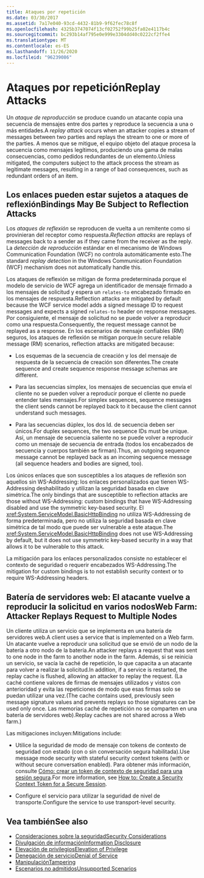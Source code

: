 ```yaml
---
title: Ataques por repetición
ms.date: 03/30/2017
ms.assetid: 7a17e040-93cd-4432-81b9-9f62fec78c8f
ms.openlocfilehash: 4325b3747074f13cf02752f99b25fa02e4117b4c
ms.sourcegitcommit: bc293b14af795e0e999e3304dd40c0222cf2ffe4
ms.translationtype: MT
ms.contentlocale: es-ES
ms.lasthandoff: 11/26/2020
ms.locfileid: "96239086"
---
```

# <a name="replay-attacks"></a><span data-ttu-id="73118-102">Ataques por repetición</span><span class="sxs-lookup"><span data-stu-id="73118-102">Replay Attacks</span></span>

<span data-ttu-id="73118-103">Un *ataque de reproducción* se produce cuando un atacante copia una secuencia de mensajes entre dos partes y reproduce la secuencia a una o más entidades.</span><span class="sxs-lookup"><span data-stu-id="73118-103">A *replay attack* occurs when an attacker copies a stream of messages between two parties and replays the stream to one or more of the parties.</span></span> <span data-ttu-id="73118-104">A menos que se mitigue, el equipo objeto del ataque procesa la secuencia como mensajes legítimos, produciendo una gama de malas consecuencias, como pedidos redundantes de un elemento.</span><span class="sxs-lookup"><span data-stu-id="73118-104">Unless mitigated, the computers subject to the attack process the stream as legitimate messages, resulting in a range of bad consequences, such as redundant orders of an item.</span></span>  
  
## <a name="bindings-may-be-subject-to-reflection-attacks"></a><span data-ttu-id="73118-105">Los enlaces pueden estar sujetos a ataques de reflexión</span><span class="sxs-lookup"><span data-stu-id="73118-105">Bindings May Be Subject to Reflection Attacks</span></span>  

 <span data-ttu-id="73118-106">Los *ataques de reflexión* se reproducen de vuelta a un remitente como si provinieran del receptor como respuesta.</span><span class="sxs-lookup"><span data-stu-id="73118-106">*Reflection attacks* are replays of messages back to a sender as if they came from the receiver as the reply.</span></span> <span data-ttu-id="73118-107">La *detección de reproducción* estándar en el mecanismo de Windows Communication Foundation (WCF) no controla automáticamente esto.</span><span class="sxs-lookup"><span data-stu-id="73118-107">The standard *replay detection* in the Windows Communication Foundation (WCF) mechanism does not automatically handle this.</span></span>  
  
 <span data-ttu-id="73118-108">Los ataques de reflexión se mitigan de forma predeterminada porque el modelo de servicio de WCF agrega un identificador de mensaje firmado a los mensajes de solicitud y espera un `relates-to` encabezado firmado en los mensajes de respuesta.</span><span class="sxs-lookup"><span data-stu-id="73118-108">Reflection attacks are mitigated by default because the WCF service model adds a signed message ID to request messages and expects a signed `relates-to` header on response messages.</span></span> <span data-ttu-id="73118-109">Por consiguiente, el mensaje de solicitud no se puede volver a reproducir como una respuesta.</span><span class="sxs-lookup"><span data-stu-id="73118-109">Consequently, the request message cannot be replayed as a response.</span></span> <span data-ttu-id="73118-110">En los escenarios de mensaje confiables (RM) seguros, los ataques de reflexión se mitigan porque:</span><span class="sxs-lookup"><span data-stu-id="73118-110">In secure reliable message (RM) scenarios, reflection attacks are mitigated because:</span></span>  
  
- <span data-ttu-id="73118-111">Los esquemas de la secuencia de creación y los del mensaje de respuesta de la secuencia de creación son diferentes.</span><span class="sxs-lookup"><span data-stu-id="73118-111">The create sequence and create sequence response message schemas are different.</span></span>  
  
- <span data-ttu-id="73118-112">Para las secuencias símplex, los mensajes de secuencias que envía el cliente no se pueden volver a reproducir porque el cliente no puede entender tales mensajes.</span><span class="sxs-lookup"><span data-stu-id="73118-112">For simplex sequences, sequence messages the client sends cannot be replayed back to it because the client cannot understand such messages.</span></span>  
  
- <span data-ttu-id="73118-113">Para las secuencias dúplex, los dos Id. de secuencia deben ser únicos.</span><span class="sxs-lookup"><span data-stu-id="73118-113">For duplex sequences, the two sequence IDs must be unique.</span></span> <span data-ttu-id="73118-114">Así, un mensaje de secuencia saliente no se puede volver a reproducir como un mensaje de secuencia de entrada (todos los encabezados de secuencia y cuerpos también se firman).</span><span class="sxs-lookup"><span data-stu-id="73118-114">Thus, an outgoing sequence message cannot be replayed back as an incoming sequence message (all sequence headers and bodies are signed, too).</span></span>  
  
 <span data-ttu-id="73118-115">Los únicos enlaces que son susceptibles a los ataques de reflexión son aquellos sin WS-Addressing: los enlaces personalizados que tienen WS-Addressing deshabilitado y utilizan la seguridad basada en clave simétrica.</span><span class="sxs-lookup"><span data-stu-id="73118-115">The only bindings that are susceptible to reflection attacks are those without WS-Addressing: custom bindings that have WS-Addressing disabled and use the symmetric key-based security.</span></span> <span data-ttu-id="73118-116">El <xref:System.ServiceModel.BasicHttpBinding> no utiliza WS-Addressing de forma predeterminada, pero no utiliza la seguridad basada en clave simétrica de tal modo que puede ser vulnerable a este ataque.</span><span class="sxs-lookup"><span data-stu-id="73118-116">The <xref:System.ServiceModel.BasicHttpBinding> does not use WS-Addressing by default, but it does not use symmetric key-based security in a way that allows it to be vulnerable to this attack.</span></span>  
  
 <span data-ttu-id="73118-117">La mitigación para los enlaces personalizados consiste no establecer el contexto de seguridad o requerir encabezados WS-Addressing.</span><span class="sxs-lookup"><span data-stu-id="73118-117">The mitigation for custom bindings is to not establish security context or to require WS-Addressing headers.</span></span>  
  
## <a name="web-farm-attacker-replays-request-to-multiple-nodes"></a><span data-ttu-id="73118-118">Batería de servidores web: El atacante vuelve a reproducir la solicitud en varios nodos</span><span class="sxs-lookup"><span data-stu-id="73118-118">Web Farm: Attacker Replays Request to Multiple Nodes</span></span>  

 <span data-ttu-id="73118-119">Un cliente utiliza un servicio que se implementa en una batería de servidores web.</span><span class="sxs-lookup"><span data-stu-id="73118-119">A client uses a service that is implemented on a Web farm.</span></span> <span data-ttu-id="73118-120">Un atacante vuelve a reproducir una solicitud que se envió de un nodo de la batería a otro nodo de la batería.</span><span class="sxs-lookup"><span data-stu-id="73118-120">An attacker replays a request that was sent to one node in the farm to another node in the farm.</span></span> <span data-ttu-id="73118-121">Además, si se reinicia un servicio, se vacía la caché de repetición, lo que capacita a un atacante para volver a realizar la solicitud.</span><span class="sxs-lookup"><span data-stu-id="73118-121">In addition, if a service is restarted, the replay cache is flushed, allowing an attacker to replay the request.</span></span> <span data-ttu-id="73118-122">(La caché contiene valores de firmas de mensajes utilizados y vistos con anterioridad y evita las repeticiones de modo que esas firmas solo se puedan utilizar una vez.</span><span class="sxs-lookup"><span data-stu-id="73118-122">(The cache contains used, previously seen message signature values and prevents replays so those signatures can be used only once.</span></span> <span data-ttu-id="73118-123">Las memorias caché de repetición no se comparten en una batería de servidores web).</span><span class="sxs-lookup"><span data-stu-id="73118-123">Replay caches are not shared across a Web farm.)</span></span>  
  
 <span data-ttu-id="73118-124">Las mitigaciones incluyen:</span><span class="sxs-lookup"><span data-stu-id="73118-124">Mitigations include:</span></span>  
  
- <span data-ttu-id="73118-125">Utilice la seguridad de modo de mensaje con tokens de contexto de seguridad con estado (con o sin conversación segura habilitada).</span><span class="sxs-lookup"><span data-stu-id="73118-125">Use message mode security with stateful security context tokens (with or without secure conversation enabled).</span></span> <span data-ttu-id="73118-126">Para obtener más información, consulte [Cómo: crear un token de contexto de seguridad para una sesión segura](how-to-create-a-security-context-token-for-a-secure-session.md).</span><span class="sxs-lookup"><span data-stu-id="73118-126">For more information, see [How to: Create a Security Context Token for a Secure Session](how-to-create-a-security-context-token-for-a-secure-session.md).</span></span>  
  
- <span data-ttu-id="73118-127">Configure el servicio para utilizar la seguridad de nivel de transporte.</span><span class="sxs-lookup"><span data-stu-id="73118-127">Configure the service to use transport-level security.</span></span>  
  
## <a name="see-also"></a><span data-ttu-id="73118-128">Vea también</span><span class="sxs-lookup"><span data-stu-id="73118-128">See also</span></span>

- [<span data-ttu-id="73118-129">Consideraciones sobre la seguridad</span><span class="sxs-lookup"><span data-stu-id="73118-129">Security Considerations</span></span>](security-considerations-in-wcf.md)
- [<span data-ttu-id="73118-130">Divulgación de información</span><span class="sxs-lookup"><span data-stu-id="73118-130">Information Disclosure</span></span>](information-disclosure.md)
- [<span data-ttu-id="73118-131">Elevación de privilegios</span><span class="sxs-lookup"><span data-stu-id="73118-131">Elevation of Privilege</span></span>](elevation-of-privilege.md)
- [<span data-ttu-id="73118-132">Denegación de servicio</span><span class="sxs-lookup"><span data-stu-id="73118-132">Denial of Service</span></span>](denial-of-service.md)
- [<span data-ttu-id="73118-133">Manipulación</span><span class="sxs-lookup"><span data-stu-id="73118-133">Tampering</span></span>](tampering.md)
- [<span data-ttu-id="73118-134">Escenarios no admitidos</span><span class="sxs-lookup"><span data-stu-id="73118-134">Unsupported Scenarios</span></span>](unsupported-scenarios.md)
